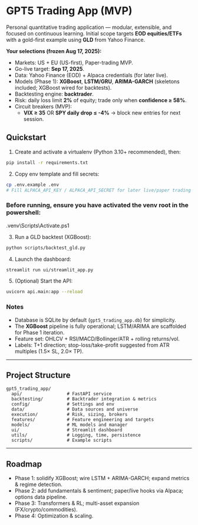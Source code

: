 
# GPT5 Trading App (MVP)

Personal quantitative trading application — modular, extensible, and focused on continuous learning.
Initial scope targets **EOD equities/ETFs** with a gold-first example using **GLD** from Yahoo Finance.

**Your selections (frozen Aug 17, 2025):**
- Markets: US + EU (US-first), Paper-trading MVP.
- Go-live target: **Sep 17, 2025**.
- Data: Yahoo Finance (EOD) + Alpaca credentials (for later live). 
- Models (Phase 1): **XGBoost**, **LSTM/GRU**, **ARIMA-GARCH** (skeletons included; XGBoost wired for backtests).
- Backtesting engine: **backtrader**.
- Risk: daily loss limit **2%** of equity; trade only when **confidence ≥ 58%**.
- Circuit breakers (MVP): 
  - **VIX ≥ 35** OR **SPY daily drop ≤ -4%** → block new entries for next session.

## Quickstart

1) Create and activate a virtualenv (Python 3.10+ recommended), then:
```bash
pip install -r requirements.txt
```

2) Copy env template and fill secrets:
```bash
cp .env.example .env
# Fill ALPACA_API_KEY / ALPACA_API_SECRET for later live/paper trading
```

### Before running, ensure you have activated the venv root in the powershell:
.venv\Scripts\Activate.ps1

3) Run a GLD backtest (XGBoost):
```bash
python scripts/backtest_gld.py
```

4) Launch the dashboard:
```bash
streamlit run ui/streamlit_app.py
```

5) (Optional) Start the API:
```bash
uvicorn api.main:app --reload
```

### Notes
- Database is SQLite by default (`gpt5_trading_app.db`) for simplicity. 
- The **XGBoost** pipeline is fully operational; LSTM/ARIMA are scaffolded for Phase 1 iteration.
- Feature set: OHLCV + RSI/MACD/Bollinger/ATR + rolling returns/vol.
- Labels: T+1 direction; stop-loss/take-profit suggested from ATR multiples (1.5× SL, 2.0× TP).

---

## Project Structure

```
gpt5_trading_app/
  api/                 # FastAPI service
  backtesting/         # Backtrader integration & metrics
  config/              # Settings and env
  data/                # Data sources and universe
  execution/           # Risk, sizing, brokers
  features/            # Feature engineering and targets
  models/              # ML models and manager
  ui/                  # Streamlit dashboard
  utils/               # Logging, time, persistence
  scripts/             # Example scripts
```

---

## Roadmap
- Phase 1: solidify XGBoost; wire LSTM + ARIMA-GARCH; expand metrics & regime detection.
- Phase 2: add fundamentals & sentiment; paper/live hooks via Alpaca; options data pipeline.
- Phase 3: Transformers & RL; multi-asset expansion (FX/crypto/commodities).
- Phase 4: Optimization & scaling.
